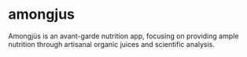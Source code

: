 # amongjus
 Amongjüs is an avant-garde nutrition app, focusing on providing ample nutrition through artisanal organic juices and scientific analysis.
